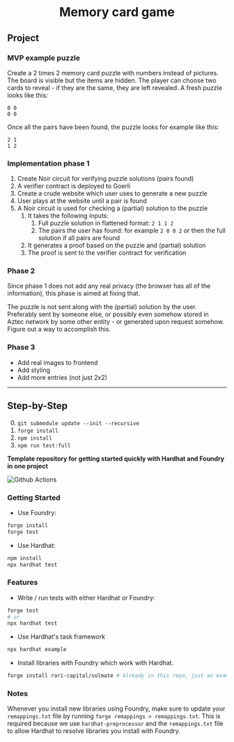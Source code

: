 # <h1 align="center"> Memory card game </h1>

## Project

### MVP example puzzle
Create a 2 times 2 memory card puzzle with numbers instead of pictures. The board is visible but the items are hidden. The player can choose two cards to reveal - if they are the same, they are left revealed. A fresh puzzle looks like this:

```
0 0
0 0
``` 

Once all the pairs have been found, the puzzle looks for example like this:

```
2 1
1 2
``` 

### Implementation phase 1
1. Create Noir circuit for verifying puzzle solutions (pairs found)
1. A verifier contract is deployed to Goerli
1. Create a crude website which user uses to generate a new puzzle
1. User plays at the website until a pair is found
1. A Noir circuit is used for checking a (partial) solution to the puzzle
    1. It takes the following inputs:
        1. Full puzzle solution in flattened format: `2 1 1 2`
        1. The pairs the user has found: for example `2 0 0 2` or then the full solution if all pairs are found
    1. It generates a proof based on the puzzle and (partial) solution
    1. The proof is sent to the verifier contract for verification

### Phase 2
Since phase 1 does not add any real privacy (the browser has all of the information), this phase is aimed at fixing that.

The puzzle is not sent along with the (partial) solution by the user. Preferably sent by someone else, or possibly even somehow stored in Aztec network by some other entity - or generated upon request somehow. Figure out a way to accomplish this.

### Phase 3
- Add real images to frontend
- Add styling
- Add more entries (not just 2x2)

---

## Step-by-Step

0. `git submodule update --init --recursive`
1. `forge install`
2. `npm install`
3. `npm run test:full`

**Template repository for getting started quickly with Hardhat and Foundry in one project**

![Github Actions](https://github.com/devanonon/hardhat-foundry-template/workflows/test/badge.svg)

### Getting Started

 * Use Foundry: 
```bash
forge install
forge test
```

 * Use Hardhat:
```bash
npm install
npx hardhat test
```

### Features

 * Write / run tests with either Hardhat or Foundry:
```bash
forge test
# or
npx hardhat test
```

 * Use Hardhat's task framework
```bash
npx hardhat example
```

 * Install libraries with Foundry which work with Hardhat.
```bash
forge install rari-capital/solmate # Already in this repo, just an example
```

### Notes

Whenever you install new libraries using Foundry, make sure to update your `remappings.txt` file by running `forge remappings > remappings.txt`. This is required because we use `hardhat-preprocessor` and the `remappings.txt` file to allow Hardhat to resolve libraries you install with Foundry.
